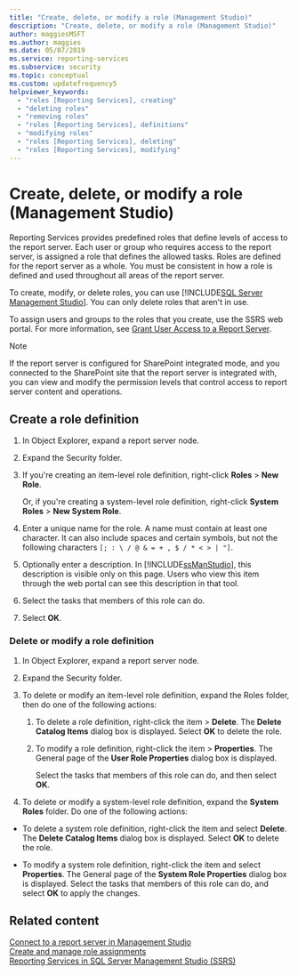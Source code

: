 ```yaml
---
title: "Create, delete, or modify a role (Management Studio)"
description: "Create, delete, or modify a role (Management Studio)"
author: maggiesMSFT
ms.author: maggies
ms.date: 05/07/2019
ms.service: reporting-services
ms.subservice: security
ms.topic: conceptual
ms.custom: updatefrequency5
helpviewer_keywords:
  - "roles [Reporting Services], creating"
  - "deleting roles"
  - "removing roles"
  - "roles [Reporting Services], definitions"
  - "modifying roles"
  - "roles [Reporting Services], deleting"
  - "roles [Reporting Services], modifying"
---
```

# Create, delete, or modify a role (Management Studio)

Reporting Services provides predefined roles that define levels of access to the report server. Each user or group who requires access to the report server, is assigned a role that defines the allowed tasks. Roles are defined for the report server as a whole. You must be consistent in how a role is defined and used throughout all areas of the report server.

To create, modify, or delete roles, you can use [!INCLUDE[SQL Server Management Studio](../../includes/ssmanstudiofull-md.md)]. You can only delete roles that aren't in use.

 To assign users and groups to the roles that you create, use the SSRS web portal. For more information, see [Grant User Access to a Report Server](../../reporting-services/security/grant-user-access-to-a-report-server.md).

> [!NOTE]  
>If the report server is configured for SharePoint integrated mode, and you connected to the SharePoint site that the report server is integrated with, you can view and modify the permission levels that control access to report server content and operations.

## Create a role definition

1. In Object Explorer, expand a report server node.

2. Expand the Security folder.

3. If you're creating an item-level role definition, right-click **Roles** > **New Role**.

    Or, if you're creating a system-level role definition, right-click **System Roles** > **New System Role**.

4. Enter a unique name for the role. A name must contain at least one character. It can also include spaces and certain symbols, but not the following characters `[; : \ / @ & = + , $ / * < > | "]`.

5. Optionally enter a description. In [!INCLUDE[ssManStudio](../../includes/ssmanstudio-md.md)], this description is visible only on this page. Users who view this item through the web portal can see this description in that tool.

6. Select the tasks that members of this role can do.

7. Select **OK**.

### Delete or modify a role definition  

1. In Object Explorer, expand a report server node.

2. Expand the Security folder.

3. To delete or modify an item-level role definition, expand the Roles folder, then do one of the following actions:

    1. To delete a role definition, right-click the item > **Delete**. The **Delete Catalog Items** dialog box is displayed. Select **OK** to delete the role.
  
    2. To modify a role definition, right-click the item > **Properties**. The General page of the **User Role Properties** dialog box is displayed.

         Select the tasks that members of this role can do, and then select **OK**.
  
4. To delete or modify a system-level role definition, expand the **System Roles** folder. Do one of the following actions:

- To delete a system role definition, right-click the item and select **Delete**. The **Delete Catalog Items** dialog box is displayed. Select **OK** to delete the role.

- To modify a system role definition, right-click the item and select **Properties**. The General page of the **System Role Properties** dialog box is displayed. Select the tasks that members of this role can do, and select **OK** to apply the changes.

## Related content

 [Connect to a report server in Management Studio](../../reporting-services/tools/connect-to-a-report-server-in-management-studio.md)  
 [Create and manage role assignments](../../reporting-services/security/create-and-manage-role-assignments.md)  
 [Reporting Services in SQL Server Management Studio &#40;SSRS&#41;](../../reporting-services/tools/reporting-services-in-sql-server-management-studio-ssrs.md)

